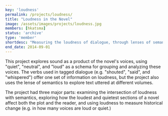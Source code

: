 ```yaml
---
key: 'loudness'
permalink: /projects/loudness/
title: "Loudness in the Novel"
image: /assets/images/projects/loudness.jpg
members: [hkatsma]
status: 'archive'
type: 'member'
shortdesc: "Measuring the loudness of dialogue, through lenses of semantics, plot, and historic change"
end_date: 2014-09-01
---
```


This project explores sound as a product of the novel's voices, using "quiet", "neutral", and "loud" as a schema for grouping and analyzing these voices. The verbs used in tagged dialogue (e.g. "shouted", "said", and "whispered") offer one set of information on loudness, but the project also uses the lense of semantics to explore text uttered at different volumes.

The project had three major parts: examining the intersection of loudness with semantics, exploring how the loudest and quietest sections of a novel affect both the plot and the reader, and using loudness to measure historical change (e.g. in how many voices are loud or quiet.)
